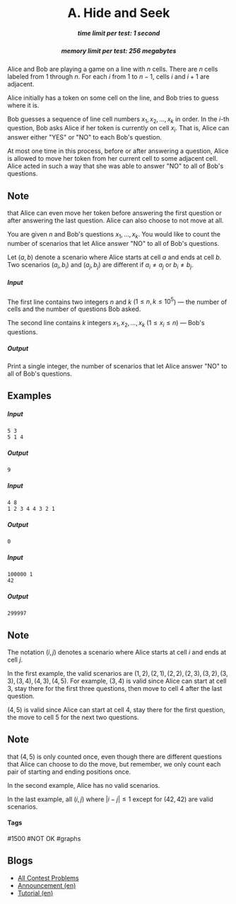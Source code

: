 <h1 style='text-align: center;'> A. Hide and Seek</h1>

<h5 style='text-align: center;'>time limit per test: 1 second</h5>
<h5 style='text-align: center;'>memory limit per test: 256 megabytes</h5>

Alice and Bob are playing a game on a line with $n$ cells. There are $n$ cells labeled from $1$ through $n$. For each $i$ from $1$ to $n-1$, cells $i$ and $i+1$ are adjacent.

Alice initially has a token on some cell on the line, and Bob tries to guess where it is. 

Bob guesses a sequence of line cell numbers $x_1, x_2, \ldots, x_k$ in order. In the $i$-th question, Bob asks Alice if her token is currently on cell $x_i$. That is, Alice can answer either "YES" or "NO" to each Bob's question.

At most one time in this process, before or after answering a question, Alice is allowed to move her token from her current cell to some adjacent cell. Alice acted in such a way that she was able to answer "NO" to all of Bob's questions.

## Note

 that Alice can even move her token before answering the first question or after answering the last question. Alice can also choose to not move at all.

You are given $n$ and Bob's questions $x_1, \ldots, x_k$. You would like to count the number of scenarios that let Alice answer "NO" to all of Bob's questions. 

Let $(a,b)$ denote a scenario where Alice starts at cell $a$ and ends at cell $b$. Two scenarios $(a_i, b_i)$ and $(a_j, b_j)$ are different if $a_i \neq a_j$ or $b_i \neq b_j$.

##### Input

The first line contains two integers $n$ and $k$ ($1 \leq n,k \leq 10^5$) — the number of cells and the number of questions Bob asked.

The second line contains $k$ integers $x_1, x_2, \ldots, x_k$ ($1 \leq x_i \leq n$) — Bob's questions.

##### Output

Print a single integer, the number of scenarios that let Alice answer "NO" to all of Bob's questions.

## Examples

##### Input


```text
5 3
5 1 4
```
##### Output


```text
9
```
##### Input


```text
4 8
1 2 3 4 4 3 2 1
```
##### Output


```text
0
```
##### Input


```text
100000 1
42
```
##### Output


```text
299997
```
## Note

The notation $(i,j)$ denotes a scenario where Alice starts at cell $i$ and ends at cell $j$.

In the first example, the valid scenarios are $(1, 2), (2, 1), (2, 2), (2, 3), (3, 2), (3, 3), (3, 4), (4, 3), (4, 5)$. For example, $(3,4)$ is valid since Alice can start at cell $3$, stay there for the first three questions, then move to cell $4$ after the last question. 

$(4,5)$ is valid since Alice can start at cell $4$, stay there for the first question, the move to cell $5$ for the next two questions. 
## Note

 that $(4,5)$ is only counted once, even though there are different questions that Alice can choose to do the move, but remember, we only count each pair of starting and ending positions once.

In the second example, Alice has no valid scenarios.

In the last example, all $(i,j)$ where $|i-j| \leq 1$ except for $(42, 42)$ are valid scenarios.



#### Tags 

#1500 #NOT OK #graphs 

## Blogs
- [All Contest Problems](../Forethought_Future_Cup_-_Final_Round_(Onsite_Finalists_Only).md)
- [Announcement (en)](../blogs/Announcement_(en).md)
- [Tutorial (en)](../blogs/Tutorial_(en).md)
